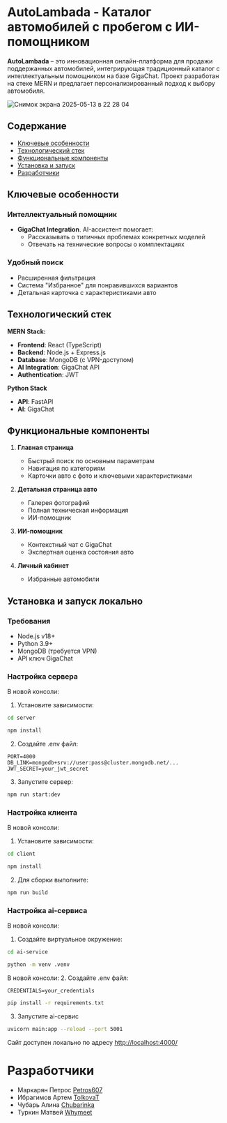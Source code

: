 # AutoLambada - Каталог автомобилей с пробегом с ИИ-помощником

**AutoLambada** – это инновационная онлайн-платформа для продажи поддержанных автомобилей, интегрирующая традиционный каталог с интеллектуальным помощником на базе GigaChat. Проект разработан на стеке MERN и предлагает персонализированный подход к выбору автомобиля.

![Снимок экрана 2025-05-13 в 22 28 04](https://github.com/user-attachments/assets/2d86be76-79a2-42c3-901c-6ead2f0319c7)

## Содержание
- [Ключевые особенности](#ключевые-особенности)
- [Технологический стек](#технологический-стек)
- [Функциональные компоненты](#функциональные-компоненты)
- [Установка и запуск](#установка-и-запуск)
- [Разработчики](#разработчики)

## Ключевые особенности

### Интеллектуальный помощник
- **GigaChat Integration**. AI-ассистент помогает:
  - Рассказывать о типичных проблемах конкретных моделей
  - Отвечать на технические вопросы о комплектациях

### Удобный поиск
- Расширенная фильтрация
- Система "Избранное" для понравившихся вариантов
- Детальная карточка с характеристиками авто

## Технологический стек

**MERN Stack:**
- **Frontend**: React (TypeScript)
- **Backend**: Node.js + Express.js
- **Database**: MongoDB (с VPN-доступом)
- **AI Integration**: GigaChat API
- **Authentication**: JWT

**Python Stack**
- **API**: FastAPI
- **AI**: GigaChat

## Функциональные компоненты

1. **Главная страница**
   - Быстрый поиск по основным параметрам
   - Навигация по категориям
   - Карточки авто с фото и ключевыми характеристиками

2. **Детальная страница авто**
   - Галерея фотографий
   - Полная техническая информация
   - ИИ-помощник

3. **ИИ-помощник**
   - Контекстный чат с GigaChat
   - Экспертная оценка состояния авто

4. **Личный кабинет**
   - Избранные автомобили

## Установка и запуск локально

### Требования
- Node.js v18+
- Python 3.9+
- MongoDB (требуется VPN)
- API ключ GigaChat

### Настройка сервера
В новой консоли:
1. Установите зависимости:
```bash
cd server
```
``` bash
npm install
```
2. Создайте .env файл:
```
PORT=4000
DB_LINK=mongodb+srv://user:pass@cluster.mongodb.net/...
JWT_SECRET=your_jwt_secret
```
3. Запустите сервер:
``` bash
npm run start:dev
```

### Настройка клиента
В новой консоли:
1. Установите зависимости:
``` bash
cd client
```
``` bash
npm install
```
2. Для сборки выполните:
``` bash
npm run build
```

### Настройка ai-сервиса
В новой консоли:
1. Создайте виртуальное окружение:
``` bash
cd ai-service
```
``` bash
python -m venv .venv
```
В новой консоли:
2. Создайте .env файл:
```
CREDENTIALS=your_credentials
```
``` bash
pip install -r requirements.txt
```
3. Запустите ai-сервис
``` bash
uvicorn main:app --reload --port 5001
```

Сайт доступен локально по адресу [http://localhost:4000/](http://localhost:4000)

# Разработчики
* Маркарян Петрос [Petros607](https://github.com/Petros607)
* Ибрагимов Артем [TolkovaT](https://github.com/TolkovaT)
* Чубарь Алина [Chubarinka](https://github.com/Chubarinka)
* Туркин Матвей [Whymeet](https://github.com/Whymeet)
